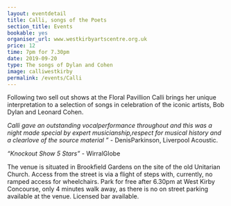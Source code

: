 ```yaml
---
layout: eventdetail
title: Calli, songs of the Poets
section_title: Events
bookable: yes
organiser_url: www.westkirbyartscentre.org.uk
price: 12
time: 7pm for 7.30pm
date: 2019-09-20
type: The songs of Dylan and Cohen
image: calliwestkirby
permalink: /events/Calli
---
```

Following two sell out shows at the Floral Pavillion Calli brings her unique interpretation to a selection of songs in celebration of the iconic artists, Bob Dylan and
Leonard Cohen.

_Calli gave an outstanding vocalperformance throughout and this was a night made special by
expert musicianship,respect for musical history and a clearlove of the source material ”_ - DenisParkinson, Liverpool Acoustic.

_“Knockout Show 5 Stars”_ - WirralGlobe

The venue is situated in Brookfield Gardens on the site of the old Unitarian Church. Access from the street is via a flight of steps with, currently, no ramped access for wheelchairs. Park for free after 6.30pm at West Kirby Concourse, only 4 minutes walk away, as there is no on street parking available at the venue. Licensed bar available.
